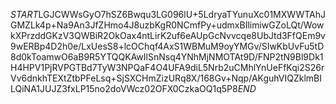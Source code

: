 $START$LGJCWWsGyO7hSZ6Bwqu3LG096lU+5LdryaTYunuXc01MXWWTAhJGMZLk4p+Na9An3JfZHmo4J8uzbKgR0NCmfPy+udmxBIlimiwGZoLQt/WowkXPrzddGKzV3QWBiR2OkOax4ntLirK2uf6eAUpGcNvvcqe8UbJtd3FfQEm9v9wERBp4D2h0e/LxUesS8+lcOChqf4AxS1WBMuM9oyYMGv/SIwKbUvFu5tD8d0kToamwO6aB9R5YTQQKAwIlSnNsq4YNhMjNMOTAt9D/FNP2tN9Bl9Dk1H4HPV1PjRVPGTBd7TyW3NPQaF4O4UFA9diL5Nrb2uCMhlYnUeFfKqi2S26rVv6dnkhTEXtZtbPFeLsq+SjSXCHmZizURq8X/168Gv+Nqp/AKguhVIQZklmBILQiNA1JUJZ3fxLP15no2doVWcz02OFX0CzkaOQ1q5P8$END$